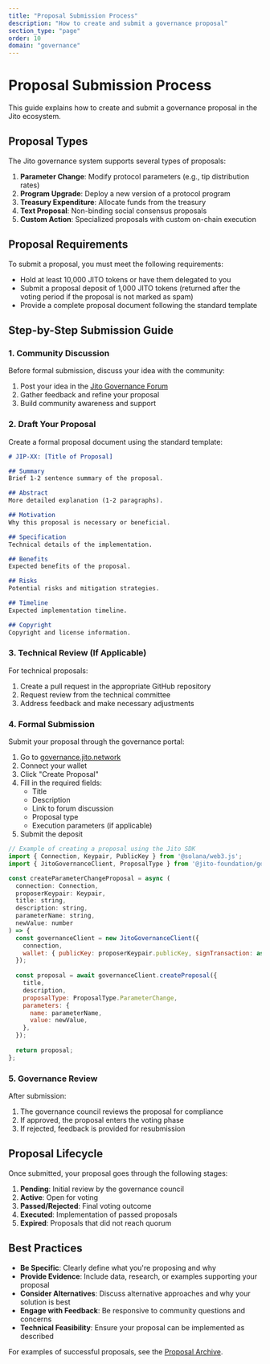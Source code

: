 ```yaml
---
title: "Proposal Submission Process"
description: "How to create and submit a governance proposal"
section_type: "page"
order: 10
domain: "governance"
---
```


# Proposal Submission Process

This guide explains how to create and submit a governance proposal in the Jito ecosystem.

## Proposal Types

The Jito governance system supports several types of proposals:

1. **Parameter Change**: Modify protocol parameters (e.g., tip distribution rates)
2. **Program Upgrade**: Deploy a new version of a protocol program
3. **Treasury Expenditure**: Allocate funds from the treasury
4. **Text Proposal**: Non-binding social consensus proposals
5. **Custom Action**: Specialized proposals with custom on-chain execution

## Proposal Requirements

To submit a proposal, you must meet the following requirements:

- Hold at least 10,000 JITO tokens or have them delegated to you
- Submit a proposal deposit of 1,000 JITO tokens (returned after the voting period if the proposal is not marked as spam)
- Provide a complete proposal document following the standard template

## Step-by-Step Submission Guide

### 1. Community Discussion

Before formal submission, discuss your idea with the community:

1. Post your idea in the [Jito Governance Forum](https://forum.jito.network)
2. Gather feedback and refine your proposal
3. Build community awareness and support

### 2. Draft Your Proposal

Create a formal proposal document using the standard template:

```markdown
# JIP-XX: [Title of Proposal]

## Summary
Brief 1-2 sentence summary of the proposal.

## Abstract
More detailed explanation (1-2 paragraphs).

## Motivation
Why this proposal is necessary or beneficial.

## Specification
Technical details of the implementation.

## Benefits
Expected benefits of the proposal.

## Risks
Potential risks and mitigation strategies.

## Timeline
Expected implementation timeline.

## Copyright
Copyright and license information.
```

### 3. Technical Review (If Applicable)

For technical proposals:

1. Create a pull request in the appropriate GitHub repository
2. Request review from the technical committee
3. Address feedback and make necessary adjustments

### 4. Formal Submission

Submit your proposal through the governance portal:

1. Go to [governance.jito.network](https://governance.jito.network)
2. Connect your wallet
3. Click "Create Proposal"
4. Fill in the required fields:
   - Title
   - Description
   - Link to forum discussion
   - Proposal type
   - Execution parameters (if applicable)
5. Submit the deposit

```javascript
// Example of creating a proposal using the Jito SDK
import { Connection, Keypair, PublicKey } from '@solana/web3.js';
import { JitoGovernanceClient, ProposalType } from '@jito-foundation/governance-sdk';

const createParameterChangeProposal = async (
  connection: Connection,
  proposerKeypair: Keypair,
  title: string,
  description: string,
  parameterName: string,
  newValue: number
) => {
  const governanceClient = new JitoGovernanceClient({
    connection,
    wallet: { publicKey: proposerKeypair.publicKey, signTransaction: async (tx) => tx },
  });
  
  const proposal = await governanceClient.createProposal({
    title,
    description,
    proposalType: ProposalType.ParameterChange,
    parameters: {
      name: parameterName,
      value: newValue,
    },
  });
  
  return proposal;
};
```

### 5. Governance Review

After submission:

1. The governance council reviews the proposal for compliance
2. If approved, the proposal enters the voting phase
3. If rejected, feedback is provided for resubmission

## Proposal Lifecycle

Once submitted, your proposal goes through the following stages:

1. **Pending**: Initial review by the governance council
2. **Active**: Open for voting
3. **Passed/Rejected**: Final voting outcome
4. **Executed**: Implementation of passed proposals
5. **Expired**: Proposals that did not reach quorum

## Best Practices

- **Be Specific**: Clearly define what you're proposing and why
- **Provide Evidence**: Include data, research, or examples supporting your proposal
- **Consider Alternatives**: Discuss alternative approaches and why your solution is best
- **Engage with Feedback**: Be responsive to community questions and concerns
- **Technical Feasibility**: Ensure your proposal can be implemented as described

For examples of successful proposals, see the [Proposal Archive](/governance/proposals/archive). 